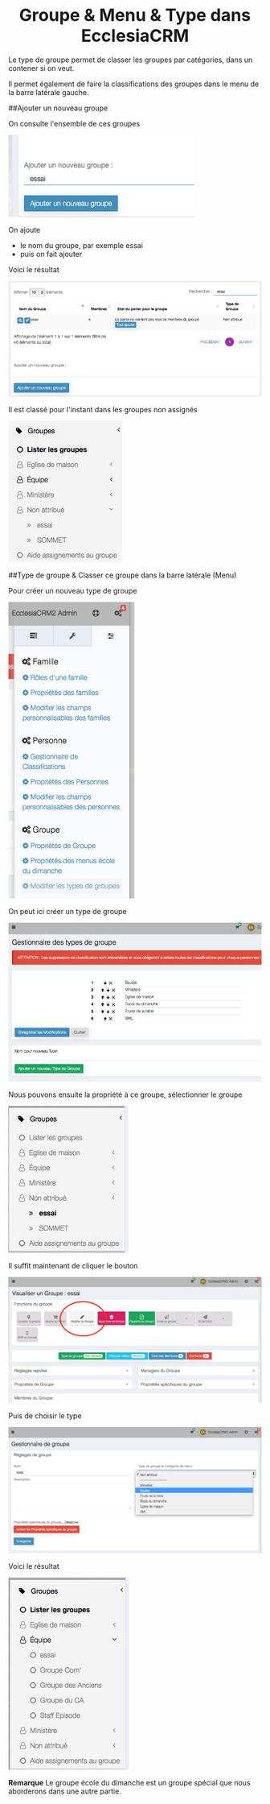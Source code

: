 # <center><big>Groupe & Menu & Type dans Ecclesia**CRM** </big></center>

Le type de groupe permet de classer les groupes par catégories, dans un contener si on veut.

Il permet également de faire la classifications des groupes dans le menu de la barre latérale gauche.

##Ajouter un nouveau groupe

On consulte l'ensemble de ces groupes

![Screenshot](../../../img/group/addGroupName.png)

On ajoute

- le nom du groupe, par exemple essai
- puis on fait ajouter

Voici le résultat

![Screenshot](../../../img/group/addGroupName2.png)

Il est classé pour l'instant dans les groupes non assignés

![Screenshot](../../../img/group/nonAssignedAddedGroup.png)

##Type de groupe & Classer ce groupe dans la barre latérale (Menu)

Pour créer un nouveau type de groupe

![Screenshot](../../../img/group/assignedGroupProp.png)

On peut ici créer un type de groupe

![Screenshot](../../../img/group/assignedGroupPropManagement.png)

Nous pouvons ensuite la propriété à ce groupe, sélectionner le groupe

![Screenshot](../../../img/group/assignGroupeProp1.png)

Il suffit maintenant de cliquer le bouton

![Screenshot](../../../img/group/assignGroupeProp2.png)

Puis de choisir le type

![Screenshot](../../../img/group/assignGroupeProp3.png)

Voici le résultat

![Screenshot](../../../img/group/assignGroupeProp4.png)

**Remarque** Le groupe école du dimanche est un groupe spécial que nous aborderons dans une autre partie.

